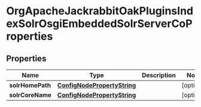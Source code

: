 
# OrgApacheJackrabbitOakPluginsIndexSolrOsgiEmbeddedSolrServerCoProperties

## Properties
Name | Type | Description | Notes
------------ | ------------- | ------------- | -------------
**solrHomePath** | [**ConfigNodePropertyString**](ConfigNodePropertyString.md) |  |  [optional]
**solrCoreName** | [**ConfigNodePropertyString**](ConfigNodePropertyString.md) |  |  [optional]



